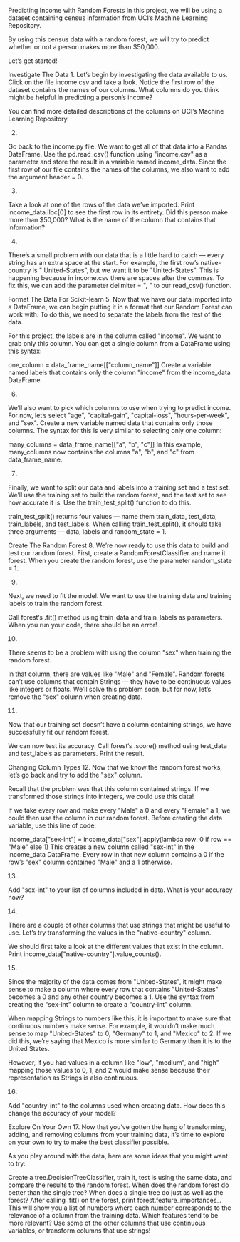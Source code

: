 Predicting Income with Random Forests
In this project, we will be using a dataset containing census information from UCI’s Machine Learning Repository.

By using this census data with a random forest, we will try to predict whether or not a person makes more than $50,000.

Let’s get started!

Investigate The Data
1.
Let’s begin by investigating the data available to us. Click on the file income.csv and take a look. Notice the first row of the dataset contains the names of our columns. What columns do you think might be helpful in predicting a person’s income?

You can find more detailed descriptions of the columns on UCI’s Machine Learning Repository.

2.
Go back to the income.py file. We want to get all of that data into a Pandas DataFrame. Use the pd.read_csv() function using "income.csv" as a parameter and store the result in a variable named income_data. Since the first row of our file contains the names of the columns, we also want to add the argument header = 0.



3.
Take a look at one of the rows of the data we’ve imported. Print income_data.iloc[0] to see the first row in its entirety. Did this person make more than $50,000? What is the name of the column that contains that information?


4.
There’s a small problem with our data that is a little hard to catch — every string has an extra space at the start. For example, the first row’s native-country is " United-States", but we want it to be "United-States". This is happening because in income.csv there are spaces after the commas. To fix this, we can add the parameter delimiter = ", " to our read_csv() function.

Format The Data For Scikit-learn
5.
Now that we have our data imported into a DataFrame, we can begin putting it in a format that our Random Forest can work with. To do this, we need to separate the labels from the rest of the data.

For this project, the labels are in the column called "income". We want to grab only this column. You can get a single column from a DataFrame using this syntax:

one_column = data_frame_name[["column_name"]]
Create a variable named labels that contains only the column "income" from the income_data DataFrame.


6.
We’ll also want to pick which columns to use when trying to predict income. For now, let’s select "age", "capital-gain", "capital-loss", "hours-per-week", and "sex". Create a new variable named data that contains only those columns. The syntax for this is very similar to selecting only one column:

many_columns = data_frame_name[["a", "b", "c"]]
In this example, many_columns now contains the columns "a", "b", and "c" from data_frame_name.

7.
Finally, we want to split our data and labels into a training set and a test set. We’ll use the training set to build the random forest, and the test set to see how accurate it is. Use the train_test_split() function to do this.

train_test_split() returns four values — name them train_data, test_data, train_labels, and test_labels. When calling train_test_split(), it should take three arguments — data, labels and random_state = 1.

Create The Random Forest
8.
We’re now ready to use this data to build and test our random forest. First, create a RandomForestClassifier and name it forest. When you create the random forest, use the parameter random_state = 1.


9.
Next, we need to fit the model. We want to use the training data and training labels to train the random forest.

Call forest‘s .fit() method using train_data and train_labels as parameters. When you run your code, there should be an error!


10.
There seems to be a problem with using the column "sex" when training the random forest.

In that column, there are values like "Male" and "Female". Random forests can’t use columns that contain Strings — they have to be continuous values like integers or floats. We’ll solve this problem soon, but for now, let’s remove the "sex" column when creating data.

11.
Now that our training set doesn’t have a column containing strings, we have successfully fit our random forest.

We can now test its accuracy. Call forest‘s .score() method using test_data and test_labels as parameters. Print the result.

Changing Column Types
12.
Now that we know the random forest works, let’s go back and try to add the "sex" column.

Recall that the problem was that this column contained strings. If we transformed those strings into integers, we could use this data!

If we take every row and make every "Male" a 0 and every "Female" a 1, we could then use the column in our random forest. Before creating the data variable, use this line of code:

income_data["sex-int"] = income_data["sex"].apply(lambda row: 0 if row == "Male" else 1)
This creates a new column called "sex-int" in the income_data DataFrame. Every row in that new column contains a 0 if the row’s "sex" column contained "Male" and a 1 otherwise.


13.
Add "sex-int" to your list of columns included in data. What is your accuracy now?

14.
There are a couple of other columns that use strings that might be useful to use. Let’s try transforming the values in the "native-country" column.

We should first take a look at the different values that exist in the column. Print income_data["native-country"].value_counts().

15.
Since the majority of the data comes from "United-States", it might make sense to make a column where every row that contains "United-States" becomes a 0 and any other country becomes a 1. Use the syntax from creating the "sex-int" column to create a "country-int" column.

When mapping Strings to numbers like this, it is important to make sure that continuous numbers make sense. For example, it wouldn’t make much sense to map "United-States" to 0, "Germany" to 1, and "Mexico" to 2. If we did this, we’re saying that Mexico is more similar to Germany than it is to the United States.

However, if you had values in a column like "low", "medium", and "high" mapping those values to 0, 1, and 2 would make sense because their representation as Strings is also continuous.


16.
Add "country-int" to the columns used when creating data. How does this change the accuracy of your model?

Explore On Your Own
17.
Now that you’ve gotten the hang of transforming, adding, and removing columns from your training data, it’s time to explore on your own to try to make the best classifier possible.

As you play around with the data, here are some ideas that you might want to try:

Create a tree.DecisionTreeClassifier, train it, test is using the same data, and compare the results to the random forest. When does the random forest do better than the single tree? When does a single tree do just as well as the forest?
After calling .fit() on the forest, print forest.feature_importances_. This will show you a list of numbers where each number corresponds to the relevance of a column from the training data. Which features tend to be more relevant?
Use some of the other columns that use continuous variables, or transform columns that use strings!
